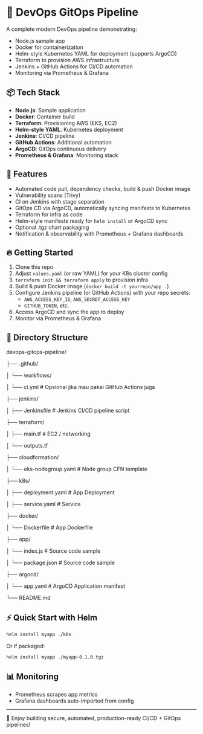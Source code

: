 # 🚀 DevOps GitOps Pipeline

A complete modern DevOps pipeline demonstrating:
- Node.js sample app
- Docker for containerization
- Helm-style Kubernetes YAML for deployment (supports ArgoCD)
- Terraform to provision AWS infrastructure
- Jenkins + GitHub Actions for CI/CD automation
- Monitoring via Prometheus & Grafana

## 📦 Tech Stack
- **Node.js**: Sample application
- **Docker**: Container build
- **Terraform**: Provisioning AWS (EKS, EC2)
- **Helm-style YAML**: Kubernetes deployment
- **Jenkins**: CI/CD pipeline
- **GitHub Actions**: Additional automation
- **ArgoCD**: GitOps continuous delivery
- **Prometheus & Grafana**: Monitoring stack

## 🚀 Features
- Automated code pull, dependency checks, build & push Docker image
- Vulnerability scans (Trivy)
- CI on Jenkins with stage separation
- GitOps CD via ArgoCD, automatically syncing manifests to Kubernetes
- Terraform for infra as code
- Helm-style manifests ready for `helm install` or ArgoCD sync
- Optional .tgz chart packaging
- Notification & observability with Prometheus + Grafana dashboards

## 🔥 Getting Started
1. Clone this repo
2. Adjust `values.yaml` (or raw YAML) for your K8s cluster config
3. `terraform init && terraform apply` to provision infra
4. Build & push Docker image (`docker build -t yourrepo/app .`)
5. Configure Jenkins pipeline (or GitHub Actions) with your repo secrets:
   - `AWS_ACCESS_KEY_ID`, `AWS_SECRET_ACCESS_KEY`
   - `GITHUB_TOKEN`, etc.
6. Access ArgoCD and sync the app to deploy
7. Monitor via Prometheus & Grafana

## 📂 Directory Structure

devops-gitops-pipeline/

├── .github/

│   └── workflows/

│       └── ci.yml              # Opsional jika mau pakai GitHub Actions juga

├── jenkins/

│   ├── Jenkinsfile             # Jenkins CI/CD pipeline script

├── terraform/

│   ├── main.tf                 # EC2 / networking

│   └── outputs.tf

├── cloudformation/

│   └── eks-nodegroup.yaml      # Node group CFN template

├── k8s/

│   ├── deployment.yaml         # App Deployment

│   ├── service.yaml            # Service

├── docker/

│   └── Dockerfile              # App Dockerfile

├── app/

│   └── index.js                # Source code sample

│   └── package.json            # Source code sample

├── argocd/

│   └── app.yaml                # ArgoCD Application manifest

└── README.md

## ⚡ Quick Start with Helm
```bash
helm install myapp ./k8s
```
Or if packaged:
```bash
helm install myapp ./myapp-0.1.0.tgz
```

## 📊 Monitoring
- Prometheus scrapes app metrics
- Grafana dashboards auto-imported from config

---

🎉 Enjoy building secure, automated, production-ready CI/CD + GitOps pipelines!
